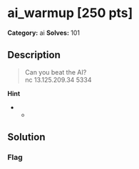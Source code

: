# ai_warmup [250 pts]

**Category:** ai
**Solves:** 101

## Description
>Can you beat the AI?<br>nc 13.125.209.34 5334

**Hint**
* -

## Solution

### Flag

